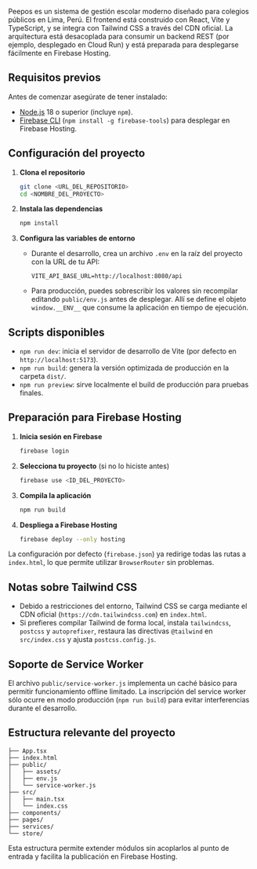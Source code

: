Peepos es un sistema de gestión escolar moderno diseñado para colegios públicos en Lima, Perú. El frontend está construido con React, Vite y TypeScript, y se integra con Tailwind CSS a través del CDN oficial. La arquitectura está desacoplada para consumir un backend REST (por ejemplo, desplegado en Cloud Run) y está preparada para desplegarse fácilmente en Firebase Hosting.

## Requisitos previos

Antes de comenzar asegúrate de tener instalado:

- [Node.js](https://nodejs.org/) 18 o superior (incluye `npm`).
- [Firebase CLI](https://firebase.google.com/docs/cli) (`npm install -g firebase-tools`) para desplegar en Firebase Hosting.

## Configuración del proyecto

1. **Clona el repositorio**
   ```bash
   git clone <URL_DEL_REPOSITORIO>
   cd <NOMBRE_DEL_PROYECTO>
   ```

2. **Instala las dependencias**
   ```bash
   npm install
   ```

3. **Configura las variables de entorno**
   - Durante el desarrollo, crea un archivo `.env` en la raíz del proyecto con la URL de tu API:
     ```env
     VITE_API_BASE_URL=http://localhost:8080/api
     ```
   - Para producción, puedes sobrescribir los valores sin recompilar editando `public/env.js` antes de desplegar. Allí se define el objeto `window.__ENV__` que consume la aplicación en tiempo de ejecución.

## Scripts disponibles

- `npm run dev`: inicia el servidor de desarrollo de Vite (por defecto en `http://localhost:5173`).
- `npm run build`: genera la versión optimizada de producción en la carpeta `dist/`.
- `npm run preview`: sirve localmente el build de producción para pruebas finales.

## Preparación para Firebase Hosting

1. **Inicia sesión en Firebase**
   ```bash
   firebase login
   ```

2. **Selecciona tu proyecto** (si no lo hiciste antes)
   ```bash
   firebase use <ID_DEL_PROYECTO>
   ```

3. **Compila la aplicación**
   ```bash
   npm run build
   ```

4. **Despliega a Firebase Hosting**
   ```bash
   firebase deploy --only hosting
   ```

La configuración por defecto (`firebase.json`) ya redirige todas las rutas a `index.html`, lo que permite utilizar `BrowserRouter` sin problemas.

## Notas sobre Tailwind CSS

- Debido a restricciones del entorno, Tailwind CSS se carga mediante el CDN oficial (`https://cdn.tailwindcss.com`) en `index.html`.
- Si prefieres compilar Tailwind de forma local, instala `tailwindcss`, `postcss` y `autoprefixer`, restaura las directivas `@tailwind` en `src/index.css` y ajusta `postcss.config.js`.

## Soporte de Service Worker

El archivo `public/service-worker.js` implementa un caché básico para permitir funcionamiento offline limitado. La inscripción del service worker sólo ocurre en modo producción (`npm run build`) para evitar interferencias durante el desarrollo.

## Estructura relevante del proyecto

```
├── App.tsx
├── index.html
├── public/
│   ├── assets/
│   ├── env.js
│   └── service-worker.js
├── src/
│   ├── main.tsx
│   └── index.css
├── components/
├── pages/
├── services/
└── store/
```

Esta estructura permite extender módulos sin acoplarlos al punto de entrada y facilita la publicación en Firebase Hosting.
